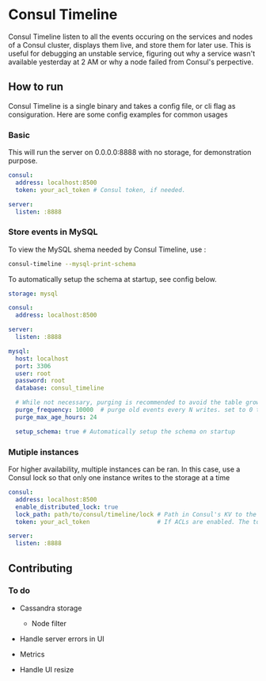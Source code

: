 # Consul Timeline

Consul Timeline listen to all the events occuring on the services and nodes of a Consul cluster, displays them live, and store them for later use.
This is useful for debugging an unstable service, figuring out why a service wasn't available yesterday at 2 AM or why a node failed from Consul's perpective.

## How to run

Consul Timeline is a single binary and takes a config file, or cli flag as consiguration.
Here are some config examples for common usages

### Basic

This will run the server on 0.0.0.0:8888 with no storage, for demonstration purpose.

```yaml
consul:
  address: localhost:8500
  token: your_acl_token # Consul token, if needed.

server:
  listen: :8888
```


### Store events in MySQL

To view the MySQL shema needed by Consul Timeline, use :
```bash
consul-timeline --mysql-print-schema
```

To automatically setup the schema at startup, see config below.

```yaml
storage: mysql

consul:
  address: localhost:8500

server:
  listen: :8888

mysql:
  host: localhost
  port: 3306
  user: root
  password: root
  database: consul_timeline

  # While not necessary, purging is recommended to avoid the table growing indefinitely
  purge_frequency: 10000  # purge old events every N writes. set to 0 to disable
  purge_max_age_hours: 24

  setup_schema: true # Automatically setup the schema on startup
```


### Mutiple instances

For higher availability, multiple instances can be ran. In this case, use a Consul lock so that only one instance writes to the storage at a time

```yaml
consul:
  address: localhost:8500
  enable_distributed_lock: true
  lock_path: path/to/consul/timeline/lock # Path in Consul's KV to the lock, defaults to 'consul_timeline/lock'
  token: your_acl_token                   # If ACLs are enabled. The token needs 'session' write, as kv write to the path of the lock

server:
  listen: :8888
```


## Contributing

### To do

* Cassandra storage
  * Node filter

* Handle server errors in UI

* Metrics
* Handle UI resize
